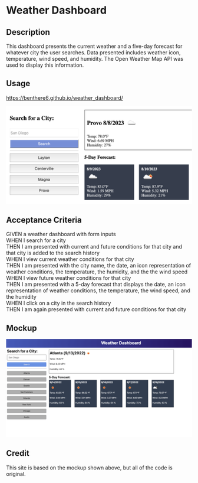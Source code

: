 # Weather Dashboard

## Description 

This dashboard presents the current weather and a five-day forecast for whatever city the user searches. Data presented includes weather icon, temperature, wind speed, and humidity. The Open Weather Map API was used to display this information. 

## Usage

https://benthere6.github.io/weather_dashboard/

![Screenshot](./assets/images/screenshot.png)

## Acceptance Criteria

GIVEN a weather dashboard with form inputs<br>
WHEN I search for a city<br>
THEN I am presented with current and future conditions for that city and that city is added to the search history<br>
WHEN I view current weather conditions for that city<br>
THEN I am presented with the city name, the date, an icon representation of weather conditions, the temperature, the humidity, and the the wind speed<br>
WHEN I view future weather conditions for that city<br>
THEN I am presented with a 5-day forecast that displays the date, an icon representation of weather conditions, the temperature, the wind speed, and the humidity<br>
WHEN I click on a city in the search history<br>
THEN I am again presented with current and future conditions for that city<br>

## Mockup

![Mockup Image](./assets/images/mockup.png)

## Credit

This site is based on the mockup shown above, but all of the code is original.